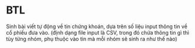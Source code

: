 # BTL
Sinh bài viết tự động về tin chứng khoán, dựa trên số liệu input thông tin về cổ phiếu đưa vào.
(định dạng file input là CSV, trong đó chứa thông tin gì thì tùy từng nhóm, phụ thuộc vào tin mà mỗi nhóm sẽ sinh ra như thế nào)
